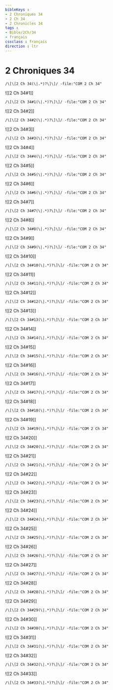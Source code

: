 ```yaml
---
bibleKeys : 
- 2 Chroniques 34
- 2 Ch 34
- 2 Chronicles 34
tags : 
- Bible/2Ch/34
- français
cssclass : français
direction : ltr
---
```


# 2 Chroniques 34

```query
/\[\[2 Ch 34(\|.*)?\]\]/ -file:"COM 2 Ch 34"
```



![[2 Ch 34#1]]

```query
/\[\[2 Ch 34#1(\|.*)?\]\]/ -file:"COM 2 Ch 34"
```

![[2 Ch 34#2]]

```query
/\[\[2 Ch 34#2(\|.*)?\]\]/ -file:"COM 2 Ch 34"
```

![[2 Ch 34#3]]

```query
/\[\[2 Ch 34#3(\|.*)?\]\]/ -file:"COM 2 Ch 34"
```

![[2 Ch 34#4]]

```query
/\[\[2 Ch 34#4(\|.*)?\]\]/ -file:"COM 2 Ch 34"
```

![[2 Ch 34#5]]

```query
/\[\[2 Ch 34#5(\|.*)?\]\]/ -file:"COM 2 Ch 34"
```

![[2 Ch 34#6]]

```query
/\[\[2 Ch 34#6(\|.*)?\]\]/ -file:"COM 2 Ch 34"
```

![[2 Ch 34#7]]

```query
/\[\[2 Ch 34#7(\|.*)?\]\]/ -file:"COM 2 Ch 34"
```

![[2 Ch 34#8]]

```query
/\[\[2 Ch 34#8(\|.*)?\]\]/ -file:"COM 2 Ch 34"
```

![[2 Ch 34#9]]

```query
/\[\[2 Ch 34#9(\|.*)?\]\]/ -file:"COM 2 Ch 34"
```

![[2 Ch 34#10]]

```query
/\[\[2 Ch 34#10(\|.*)?\]\]/ -file:"COM 2 Ch 34"
```

![[2 Ch 34#11]]

```query
/\[\[2 Ch 34#11(\|.*)?\]\]/ -file:"COM 2 Ch 34"
```

![[2 Ch 34#12]]

```query
/\[\[2 Ch 34#12(\|.*)?\]\]/ -file:"COM 2 Ch 34"
```

![[2 Ch 34#13]]

```query
/\[\[2 Ch 34#13(\|.*)?\]\]/ -file:"COM 2 Ch 34"
```

![[2 Ch 34#14]]

```query
/\[\[2 Ch 34#14(\|.*)?\]\]/ -file:"COM 2 Ch 34"
```

![[2 Ch 34#15]]

```query
/\[\[2 Ch 34#15(\|.*)?\]\]/ -file:"COM 2 Ch 34"
```

![[2 Ch 34#16]]

```query
/\[\[2 Ch 34#16(\|.*)?\]\]/ -file:"COM 2 Ch 34"
```

![[2 Ch 34#17]]

```query
/\[\[2 Ch 34#17(\|.*)?\]\]/ -file:"COM 2 Ch 34"
```

![[2 Ch 34#18]]

```query
/\[\[2 Ch 34#18(\|.*)?\]\]/ -file:"COM 2 Ch 34"
```

![[2 Ch 34#19]]

```query
/\[\[2 Ch 34#19(\|.*)?\]\]/ -file:"COM 2 Ch 34"
```

![[2 Ch 34#20]]

```query
/\[\[2 Ch 34#20(\|.*)?\]\]/ -file:"COM 2 Ch 34"
```

![[2 Ch 34#21]]

```query
/\[\[2 Ch 34#21(\|.*)?\]\]/ -file:"COM 2 Ch 34"
```

![[2 Ch 34#22]]

```query
/\[\[2 Ch 34#22(\|.*)?\]\]/ -file:"COM 2 Ch 34"
```

![[2 Ch 34#23]]

```query
/\[\[2 Ch 34#23(\|.*)?\]\]/ -file:"COM 2 Ch 34"
```

![[2 Ch 34#24]]

```query
/\[\[2 Ch 34#24(\|.*)?\]\]/ -file:"COM 2 Ch 34"
```

![[2 Ch 34#25]]

```query
/\[\[2 Ch 34#25(\|.*)?\]\]/ -file:"COM 2 Ch 34"
```

![[2 Ch 34#26]]

```query
/\[\[2 Ch 34#26(\|.*)?\]\]/ -file:"COM 2 Ch 34"
```

![[2 Ch 34#27]]

```query
/\[\[2 Ch 34#27(\|.*)?\]\]/ -file:"COM 2 Ch 34"
```

![[2 Ch 34#28]]

```query
/\[\[2 Ch 34#28(\|.*)?\]\]/ -file:"COM 2 Ch 34"
```

![[2 Ch 34#29]]

```query
/\[\[2 Ch 34#29(\|.*)?\]\]/ -file:"COM 2 Ch 34"
```

![[2 Ch 34#30]]

```query
/\[\[2 Ch 34#30(\|.*)?\]\]/ -file:"COM 2 Ch 34"
```

![[2 Ch 34#31]]

```query
/\[\[2 Ch 34#31(\|.*)?\]\]/ -file:"COM 2 Ch 34"
```

![[2 Ch 34#32]]

```query
/\[\[2 Ch 34#32(\|.*)?\]\]/ -file:"COM 2 Ch 34"
```

![[2 Ch 34#33]]

```query
/\[\[2 Ch 34#33(\|.*)?\]\]/ -file:"COM 2 Ch 34"
```

